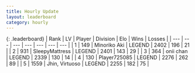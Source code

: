 ```yaml
---
title: Hourly Update
layout: leaderboard
category: hourly
---
```


{: .leaderboard}
| Rank | LV | Player | Division | Elo | Wins | Losses |
| --- | --- | --- | --- | --- | --- | --- |
| <span data-change="0">1</span> | 149 | <span title="ID: 456466">Minoriko Aki</span> | LEGEND | <span data-change="0">2402</span> | <span data-change="0">196</span> | <span data-change="0">21</span> |
| <span data-change="0">2</span> | 931 | <span title="ID: 153129">SleepyMattress</span> | LEGEND | <span data-change="0">2401</span> | <span data-change="0">143</span> | <span data-change="0">29</span> |
| <span data-change="0">3</span> | 364 | <span title="ID: 614761">onii chan</span> | LEGEND | <span data-change="0">2339</span> | <span data-change="0">130</span> | <span data-change="0">14</span> |
| <span data-change="0">4</span> | 130 | <span title="ID: 725085">Player725085</span> | LEGEND | <span data-change="0">2276</span> | <span data-change="0">262</span> | <span data-change="0">89</span> |
| <span data-change="0">5</span> | 1559 | <span title="ID: 451068">Jhin, Virtuoso</span> | LEGEND | <span data-change="0">2255</span> | <span data-change="0">182</span> | <span data-change="0">75</span> |